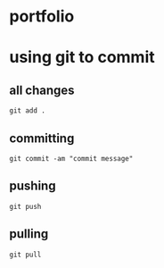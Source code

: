 # portfolio


# using git to commit
## all changes
`git add .`
## committing
`git commit -am "commit message"`
## pushing
`git push`
## pulling
`git pull`